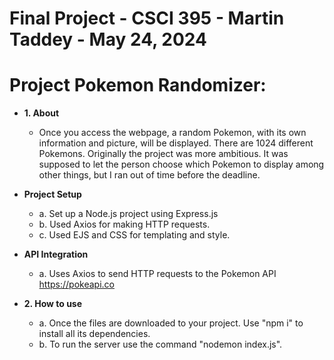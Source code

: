 # Final Project - CSCI 395 - Martin Taddey - May 24, 2024

# Project Pokemon Randomizer:

* **1. About**

	* Once you access the webpage, a random Pokemon, with its own information and picture, will be displayed. There are 1024 different Pokemons. Originally the project was more ambitious. It was supposed to let the person choose which Pokemon to display among other things, but I ran out of time before the deadline.

* **Project Setup**
	* a. Set up a Node.js project using Express.js
	* b. Used Axios for making HTTP requests.
	* c. Used EJS and CSS for templating and style.

* **API Integration**
	* a. Uses Axios to send HTTP requests to the Pokemon API https://pokeapi.co
 
* **2. How to use**
	* a. Once the files are downloaded to your project. Use "npm i" to install all its dependencies. 
	* b. To run the server use the command "nodemon index.js".
